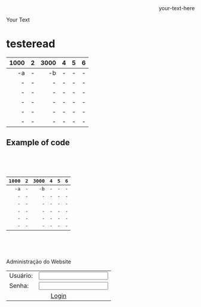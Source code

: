 <div style="text-align: right"> your-text-here </div>

<p style='text-align: justify;'> Your Text </p>


# testeread

<table style="text-align:right;">
  <thead>
    <th>1000</th>
    <th>2</th>
    <th>3000</th>
    <th>4</th>
    <th>5</th>
    <th>6</th>
  </thead>
  <tbody>
    <tr style="text-align:right;">
      <td>-a</td>
      <td>-</td>
      <td>-b</td>
      <td>-</td>
      <td>-</td>
      <td>-</td>
    </tr>
    <tr>
      <td>-</td>
      <td>-</td>
      <td>-</td>
      <td>-</td>
      <td>-</td>
      <td>-</td>
    </tr>
    <tr>
      <td>-</td>
      <td>-</td>
      <td>-</td>
      <td>-</td>
      <td>-</td>
      <td>-</td>
    </tr>
    <tr>
      <td>-</td>
      <td>-</td>
      <td>-</td>
      <td>-</td>
      <td>-</td>
      <td>-</td>
    </tr>
    <tr>
      <td>-</td>
      <td>-</td>
      <td>-</td>
      <td>-</td>
      <td>-</td>
      <td>-</td>
    </tr>
    <tr>
      <td>-</td>
      <td>-</td>
      <td>-</td>
      <td>-</td>
      <td>-</td>
      <td>-</td>
    </tr>
  </tbody>
</table>

<h2>Example of code</h2>

<pre>
    <div>
        <table style="text-align:right;">
          <thead>
            <th>1000</th>
            <th>2</th>
            <th>3000</th>
            <th>4</th>
            <th>5</th>
            <th>6</th>
          </thead>
          <tbody>
            <tr style="text-align:right;">
              <td>-a</td>
              <td>-</td>
              <td>-b</td>
              <td>-</td>
              <td>-</td>
              <td>-</td>
            </tr>
            <tr>
              <td>-</td>
              <td>-</td>
              <td>-</td>
              <td>-</td>
              <td>-</td>
              <td>-</td>
            </tr>
            <tr>
              <td>-</td>
              <td>-</td>
              <td>-</td>
              <td>-</td>
              <td>-</td>
              <td>-</td>
            </tr>
            <tr>
              <td>-</td>
              <td>-</td>
              <td>-</td>
              <td>-</td>
              <td>-</td>
              <td>-</td>
            </tr>
            <tr>
              <td>-</td>
              <td>-</td>
              <td>-</td>
              <td>-</td>
              <td>-</td>
              <td>-</td>
            </tr>
            <tr>
              <td>-</td>
              <td>-</td>
              <td>-</td>
              <td>-</td>
              <td>-</td>
              <td>-</td>
            </tr>
          </tbody>
        </table>
    </div>
</pre>

</head>
<body>
<div class="container">
   <div class="cabecalho_login">Administração do Website</div>
   <div class="box_login" align="center"> <!-- ESTA É A DIV ONDE A TABELA ESTÁ INSERIDA -->
      <table> <!-- ESTA É A TABELA QUE QUERO CENTRALIZAR VERTICALMENTE -->
         <tr>
            <td class="lbl_txt">Usuário:</td>
            <td><input type="text" class="input_txt"></td>
        </tr>
        <tr>
           <td class="lbl_txt">Senha:</td>
           <td><input type="password" class="input_txt"></td>
       </tr>
       <tr>
          <td colspan="2" align="center"><a href="#" class="botao">Login</a></td>
       <tr>
     </table>
   </div>
</div>
</body>
</html>

